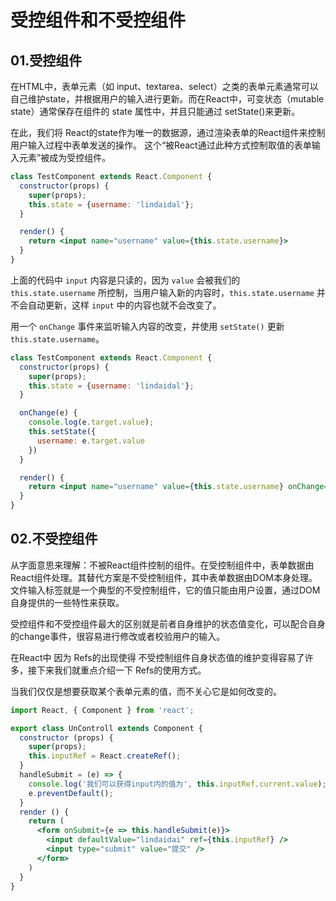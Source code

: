 # 受控组件和不受控组件
## 01.受控组件
在HTML中，表单元素（如 input、textarea、select）之类的表单元素通常可以自己维护state，并根据用户的输入进行更新。而在React中，可变状态（mutable state）通常保存在组件的 state 属性中，并且只能通过 setState()来更新。

在此，我们将 React的state作为唯一的数据源，通过渲染表单的React组件来控制用户输入过程中表单发送的操作。
这个“被React通过此种方式控制取值的表单输入元素”被成为受控组件。

```jsx
class TestComponent extends React.Component {
  constructor(props) {
    super(props);
    this.state = {username: 'lindaidal'};
  }

  render() {
    return <input name="username" value={this.state.username}>
  }
}
```
上面的代码中 `input` 内容是只读的，因为 `value` 会被我们的 `this.state.username` 所控制，当用户输入新的内容时，`this.state.username` 并不会自动更新，这样 `input` 中的内容也就不会改变了。

用一个 `onChange` 事件来监听输入内容的改变，并使用 `setState()` 更新 `this.state.username`。 

```jsx
class TestComponent extends React.Component {
  constructor(props) {
    super(props);
    this.state = {username: 'lindaidal'};
  }

  onChange(e) {
    console.log(e.target.value);
    this.setState({
      username: e.target.value
    })
  }

  render() {
    return <input name="username" value={this.state.username} onChange={(e) => this.onChange(e)} />
  }
}
```

## 02.不受控组件
从字面意思来理解：不被React组件控制的组件。在受控制组件中，表单数据由 React组件处理。其替代方案是不受控制组件，其中表单数据由DOM本身处理。文件输入标签就是一个典型的不受控制组件，它的值只能由用户设置，通过DOM自身提供的一些特性来获取。

受控组件和不受控组件最大的区别就是前者自身维护的状态值变化，可以配合自身的change事件，很容易进行修改或者校验用户的输入。

在React中 因为 Refs的出现使得 不受控制组件自身状态值的维护变得容易了许多，接下来我们就重点介绍一下 Refs的使用方式。

当我们仅仅是想要获取某个表单元素的值，而不关心它是如何改变的。

```jsx
import React, { Component } from 'react';

export class UnControll extends Component {
  constructor (props) {
    super(props);
    this.inputRef = React.createRef();
  }
  handleSubmit = (e) => {
    console.log('我们可以获得input内的值为', this.inputRef.current.value);
    e.preventDefault();
  }
  render () {
    return (
      <form onSubmit={e => this.handleSubmit(e)}>
        <input defaultValue="lindaidai" ref={this.inputRef} />
        <input type="submit" value="提交" />
      </form>
    )
  }
}
```

